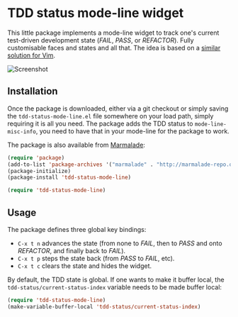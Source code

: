 TDD status mode-line widget
===========================

This little package implements a mode-line widget to track one's
current test-driven development state (*FAIL*, *PASS*, or *REFACTOR*).
Fully customisable faces and states and all that. The idea is based on
a [similar solution for Vim][athos-tdd-vim].

 [athos-tdd-vim]: https://github.com/attilammagyar/dotfiles/commit/3f0df4d86356ea33ca6054924834216ea41f20a5

![Screenshot](https://raw.github.com/algernon/tdd-status-mode-line/master/data/screenshot.png)

Installation
------------

Once the package is downloaded, either via a git checkout or simply
saving the `tdd-status-mode-line.el` file somewhere on your load path,
simply requiring it is all you need. The package adds the TDD status
to `mode-line-misc-info`, you need to have that in your mode-line for
the package to work.

The package is also available from [Marmalade](http://marmalade-repo.org/):

```lisp
(require 'package)
(add-to-list 'package-archives '("marmalade" . "http://marmalade-repo.org/packages/"))
(package-initialize)
(package-install 'tdd-status-mode-line)

(require 'tdd-status-mode-line)
```

Usage
-----

The package defines three global key bindings:

 * `C-x t n` advances the state (from none to *FAIL*, then to *PASS*
   and onto *REFACTOR*, and finally back to *FAIL*).
 * `C-x t p` steps the state back (from *PASS* to *FAIL*, etc).
 * `C-x t c` clears the state and hides the widget.

By default, the TDD state is global. If one wants to make it buffer
local, the `tdd-status/current-status-index` variable needs to be made
buffer local:

```lisp
(require 'tdd-status-mode-line)
(make-variable-buffer-local 'tdd-status/current-status-index)
```
